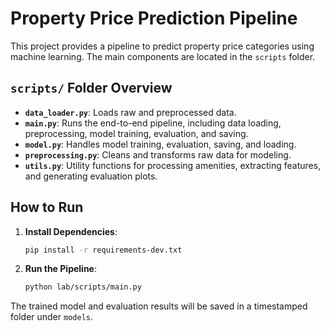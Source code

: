# Property Price Prediction Pipeline

This project provides a pipeline to predict property price categories using machine learning. The main components are located in the `scripts` folder.

## `scripts/` Folder Overview

- **`data_loader.py`**: Loads raw and preprocessed data.
- **`main.py`**: Runs the end-to-end pipeline, including data loading, preprocessing, model training, evaluation, and saving.
- **`model.py`**: Handles model training, evaluation, saving, and loading.
- **`preprocessing.py`**: Cleans and transforms raw data for modeling.
- **`utils.py`**: Utility functions for processing amenities, extracting features, and generating evaluation plots.

## How to Run

1. **Install Dependencies**:

    ```bash
    pip install -r requirements-dev.txt
    ```

2. **Run the Pipeline**:

    ```bash
    python lab/scripts/main.py
    ```

The trained model and evaluation results will be saved in a timestamped folder under `models`.